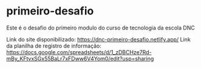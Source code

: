 # primeiro-desafio
Este é o desafio do primeiro modulo do curso de tecnologia da escola DNC

Link do site disponibilizado: https://dnc-primeiro-desafio.netlify.app/
Link da planilha de registro de informação: https://docs.google.com/spreadsheets/d/1_zDBCHze7Rd-mBy_KFtvxSGx55BaLr7xFDww6V4Yom0/edit?usp=sharing
